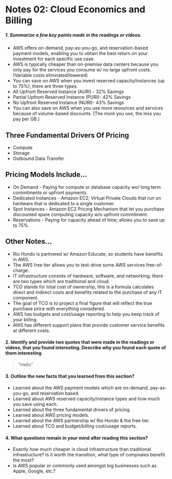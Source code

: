 # Notes 02: Cloud Economics and Billing
##### 1. Summarize a few key points made in the readings or videos.
- AWS offers on-demand, pay-as-you-go, and reservation-based payment models, enabling you to obtain the best return on your investment for each specific use case.
- AWS is typically cheaper than on-premise data centers because you only pay for the services you consume w/ no large upfront costs. (Variable costs eliminated/lowered)
- You can save on AWS when you invest reserved capacity/instances (up to 75%), there are three types.
- All Upfront Reserved Instance (AURI) - 32% Savings
- Partial Upfront Reserved Instance (PURI)- 42% Savings
- No Upfront Reserved Instance (NURI)- 43% Savings
- You can also save on AWS when you use more resources and services because of volume-based discounts. (The more you use, the less you pay per GB.)
## Three Fundamental Drivers Of Pricing
- Compute
- Storage
- Outbound Data Transfer
## Pricing Models Include...
- On Demand - Paying for compute or database capacity wo/ long term commitments or upfront payments.
- Dedicated Instances - Amazon EC2; Virtual Private Clouds that run on hardware that is dedicated to a single customer.
- Spot Instances - Amazon EC2 Pricing Mechanism that let you purchase discounted spare computing capacity w/o upfront commitment. 
- Reservations - Paying for capacity ahead of time; allows you to save up to 75%.
## Other Notes...
- Rio Hondo is partnered w/ Amazon Educate, so students have benefits in AWS.
- The AWS free tier allows you to test-drive some AWS services free-of-charge.
- IT infrastructure consists of hardware, software, and networking; there are two types which are traditional and cloud.
- TCO stands for total cost of ownership, this is a formula calculates direct and indirect costs and benefits related to the purchase of any IT component. 
- The goal of TCO is to project a final figure that will reflect the true purchase price with everything considered.
- AWS has budgets and cost/usage reporting to help you keep track of your billing.
- AWS has different support plans that provide customer service benefits at different costs.
#### 2. Identify and provide two quotes that were made in the readings or videos, that you found interesting. Describe why you found each quote of them interesting.
> "Hello"
#### 3. Outline the new facts that you learned from this section?
- Learned about the AWS payment models which are on-demand, pay-as-you-go, and reservation based.
- Learned about AWS reserved capacity/instance types and how much you save using each.
- Learned about the three fundamental drivers of pricing.
- Learned about AWS pricing models.
- Leanred about the AWS partnership w/ Rio Hondo & the free tier.
- Learned about TCO and budget/billing cost/usage reports.
#### 4. What questions remain in your mind after reading this section?
- Exactly how much cheaper is cloud infrastructure than traditional infrastructure? Is it worth the transition, what type of compnaies benefit the most?
- Is AWS popular or commonly used amongst big businesses such as Apple, Google, etc.?
